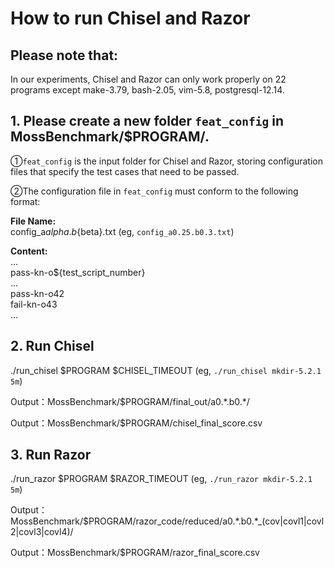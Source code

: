 # How to run Chisel and Razor
## Please note that:
In our experiments, Chisel and Razor can only work properly on 22 programs except make-3.79, bash-2.05, vim-5.8, postgresql-12.14.


## 1. Please create a new folder `feat_config` in MossBenchmark/$PROGRAM/.

①`feat_config` is the input folder for Chisel and Razor, storing configuration files that specify the test cases that need to be passed.

②The configuration file in `feat_config` must conform to the following format:

**File Name:**  
config_a${alpha}.b${beta}.txt (eg, `config_a0.25.b0.3.txt`)  

**Content:**  
...  
pass-kn-o${test_script_number}  
...  
pass-kn-o42  
fail-kn-o43  
...  

## 2. Run Chisel
./run_chisel $PROGRAM $CHISEL_TIMEOUT (eg, `./run_chisel mkdir-5.2.1 5m`)

Output：MossBenchmark/$PROGRAM/final_out/a0.\*.b0.\*/  

Output：MossBenchmark/$PROGRAM/chisel_final_score.csv

## 3. Run Razor
./run_razor $PROGRAM $RAZOR_TIMEOUT (eg, `./run_razor mkdir-5.2.1 5m`)

Output：MossBenchmark/$PROGRAM/razor_code/reduced/a0.\*.b0.\*_(cov|covl1|covl2|covl3|covl4)/  

Output：MossBenchmark/$PROGRAM/razor_final_score.csv

